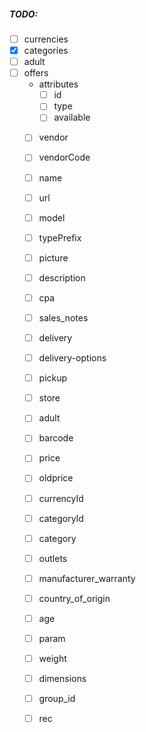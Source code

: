 ##### TODO:

* [ ] currencies
* [x] categories
* [ ] adult
* [ ] offers
    * attributes
        * [ ] id
        * [ ] type
        * [ ] available
    * [ ] vendor
    * [ ] vendorCode
    * [ ] name
    * [ ] url
    * [ ] model
    * [ ] typePrefix
    * [ ] picture
    * [ ] description
    * [ ] cpa
    * [ ] sales_notes
    * [ ] delivery
    * [ ] delivery-options
    * [ ] pickup
    * [ ] store
    * [ ] adult
    * [ ] barcode
    * [ ] price
    * [ ] oldprice
    * [ ] currencyId
    * [ ] categoryId
    * [ ] category
    * [ ] outlets
    * [ ] manufacturer_warranty
    * [ ] country_of_origin
    * [ ] age
    * [ ] param
    * [ ] weight
    * [ ] dimensions
    * [ ] group_id
    * [ ] rec
    